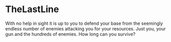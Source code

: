 # TheLastLine
 With no help in sight it is up to you to defend your base from the seemingly endless number of enemies attacking you for your resources. Just you, your gun and the hundreds of enemies. How long can you survive?
